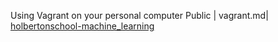Using Vagrant on your personal computer Public | vagrant.md| [holbertonschool-machine_learning](https://github.com/ChaimaBSlima/holbertonschool-machine_learning/tree/main/math/linear_algebra)
